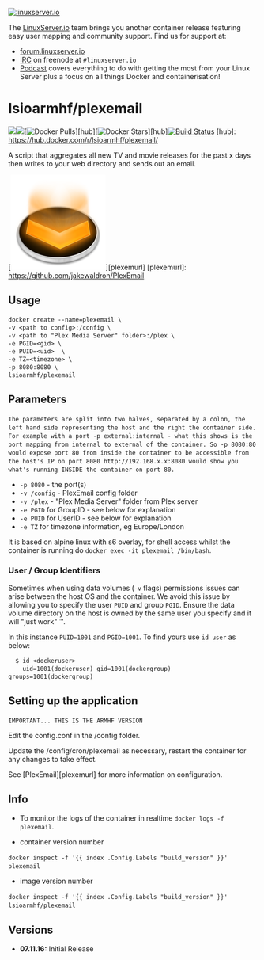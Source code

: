 [linuxserverurl]: https://linuxserver.io
[forumurl]: https://forum.linuxserver.io
[ircurl]: https://www.linuxserver.io/irc/
[podcasturl]: https://www.linuxserver.io/podcast/

[![linuxserver.io](https://raw.githubusercontent.com/linuxserver/docker-templates/master/linuxserver.io/img/linuxserver_medium.png)][linuxserverurl]

The [LinuxServer.io][linuxserverurl] team brings you another container release featuring easy user mapping and community support. Find us for support at:
* [forum.linuxserver.io][forumurl]
* [IRC][ircurl] on freenode at `#linuxserver.io`
* [Podcast][podcasturl] covers everything to do with getting the most from your Linux Server plus a focus on all things Docker and containerisation!

# lsioarmhf/plexemail
[![](https://images.microbadger.com/badges/version/lsioarmhf/plexemail.svg)](https://microbadger.com/images/lsioarmhf/plexemail "Get your own version badge on microbadger.com")[![](https://images.microbadger.com/badges/image/lsioarmhf/plexemail.svg)](http://microbadger.com/images/lsioarmhf/plexemail "Get your own image badge on microbadger.com")[![Docker Pulls](https://img.shields.io/docker/pulls/lsioarmhf/plexemail.svg)][hub][![Docker Stars](https://img.shields.io/docker/stars/lsioarmhf/plexemail.svg)][hub][![Build Status](http://jenkins.linuxserver.io:8080/buildStatus/icon?job=Dockers/LinuxServer.io-armhf/lsioarmhf-plexemail)](http://jenkins.linuxserver.io:8080/job/Dockers/job/LinuxServer.io-armhf/job/lsioarmhf-plexemail/)
[hub]: https://hub.docker.com/r/lsioarmhf/plexemail/

A script that aggregates all new TV and movie releases for the past x days then writes to your web directory and sends out an email.

[![plexemail](https://raw.githubusercontent.com/linuxserver/docker-templates/master/linuxserver.io/img/plexemail-icon.png)][plexemurl]
[plexemurl]: https://github.com/jakewaldron/PlexEmail

## Usage

```
docker create --name=plexemail \
-v <path to config>:/config \
-v <path to "Plex Media Server" folder>:/plex \
-e PGID=<gid> \
-e PUID=<uid>  \
-e TZ=<timezone> \
-p 8080:8080 \
lsioarmhf/plexemail
```

## Parameters

`The parameters are split into two halves, separated by a colon, the left hand side representing the host and the right the container side. 
For example with a port -p external:internal - what this shows is the port mapping from internal to external of the container.
So -p 8080:80 would expose port 80 from inside the container to be accessible from the host's IP on port 8080
http://192.168.x.x:8080 would show you what's running INSIDE the container on port 80.`


* `-p 8080` - the port(s)
* `-v /config` - PlexEmail config folder
* `-v /plex` - "Plex Media Server" folder from Plex server
* `-e PGID` for GroupID - see below for explanation
* `-e PUID` for UserID - see below for explanation
* `-e TZ` for timezone information, eg Europe/London

It is based on alpine linux with s6 overlay, for shell access whilst the container is running do `docker exec -it plexemail /bin/bash`.

### User / Group Identifiers

Sometimes when using data volumes (`-v` flags) permissions issues can arise between the host OS and the container. We avoid this issue by allowing you to specify the user `PUID` and group `PGID`. Ensure the data volume directory on the host is owned by the same user you specify and it will "just work" ™.

In this instance `PUID=1001` and `PGID=1001`. To find yours use `id user` as below:

```
  $ id <dockeruser>
    uid=1001(dockeruser) gid=1001(dockergroup) groups=1001(dockergroup)
```

## Setting up the application

`IMPORTANT... THIS IS THE ARMHF VERSION`

Edit the config.conf in the /config folder.

Update the /config/cron/plexemail as necessary, restart the container for any changes to take effect.

See [PlexEmail][plexemurl] for more information on configuration.

## Info

* To monitor the logs of the container in realtime `docker logs -f plexemail`.

* container version number 

`docker inspect -f '{{ index .Config.Labels "build_version" }}' plexemail`

* image version number

`docker inspect -f '{{ index .Config.Labels "build_version" }}' lsioarmhf/plexemail`

## Versions

+ **07.11.16:** Initial Release 
